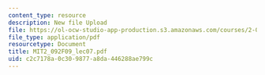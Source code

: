 ```yaml
---
content_type: resource
description: New file Upload
file: https://ol-ocw-studio-app-production.s3.amazonaws.com/courses/2-092-finite-element-analysis-of-solids-and-fluids-i-fall-2009/c2c7178a0c309877a8da446288ae799c_MIT2_092F09_lec07.pdf
file_type: application/pdf
resourcetype: Document
title: MIT2_092F09_lec07.pdf
uid: c2c7178a-0c30-9877-a8da-446288ae799c
---
```

